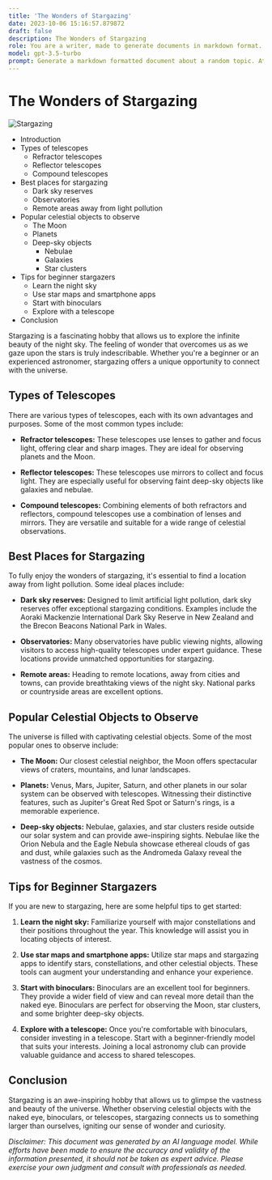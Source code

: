 ```yaml
---
title: 'The Wonders of Stargazing'
date: 2023-10-06 15:16:57.879872
draft: false
description: The Wonders of Stargazing
role: You are a writer, made to generate documents in markdown format. It is very important that all of the documents you generate are in valid markdown format.
model: gpt-3.5-turbo
prompt: Generate a markdown formatted document about a random topic. At the bottom, include a disclaimer explaining that the document was generated by you. The first line of the document should be the title. Make sure that the entire document is in proper markdown format, using a mix of various tags to make the document visually appealing.
---
```


# The Wonders of Stargazing

![Stargazing](https://cdn.pixabay.com/photo/2018/08/06/16/22/milky-way-3588004_960_720.jpg)

- Introduction
- Types of telescopes
  - Refractor telescopes
  - Reflector telescopes
  - Compound telescopes
- Best places for stargazing
  - Dark sky reserves
  - Observatories
  - Remote areas away from light pollution
- Popular celestial objects to observe
  - The Moon
  - Planets
  - Deep-sky objects
    - Nebulae
    - Galaxies
    - Star clusters
- Tips for beginner stargazers
  - Learn the night sky
  - Use star maps and smartphone apps
  - Start with binoculars
  - Explore with a telescope
- Conclusion

Stargazing is a fascinating hobby that allows us to explore the infinite beauty of the night sky. The feeling of wonder that overcomes us as we gaze upon the stars is truly indescribable. Whether you're a beginner or an experienced astronomer, stargazing offers a unique opportunity to connect with the universe.

## Types of Telescopes

There are various types of telescopes, each with its own advantages and purposes. Some of the most common types include:

- **Refractor telescopes:** These telescopes use lenses to gather and focus light, offering clear and sharp images. They are ideal for observing planets and the Moon.

- **Reflector telescopes:** These telescopes use mirrors to collect and focus light. They are especially useful for observing faint deep-sky objects like galaxies and nebulae.

- **Compound telescopes:** Combining elements of both refractors and reflectors, compound telescopes use a combination of lenses and mirrors. They are versatile and suitable for a wide range of celestial observations.

## Best Places for Stargazing

To fully enjoy the wonders of stargazing, it's essential to find a location away from light pollution. Some ideal places include:

- **Dark sky reserves:** Designed to limit artificial light pollution, dark sky reserves offer exceptional stargazing conditions. Examples include the Aoraki Mackenzie International Dark Sky Reserve in New Zealand and the Brecon Beacons National Park in Wales.

- **Observatories:** Many observatories have public viewing nights, allowing visitors to access high-quality telescopes under expert guidance. These locations provide unmatched opportunities for stargazing.

- **Remote areas:** Heading to remote locations, away from cities and towns, can provide breathtaking views of the night sky. National parks or countryside areas are excellent options.

## Popular Celestial Objects to Observe

The universe is filled with captivating celestial objects. Some of the most popular ones to observe include:

- **The Moon:** Our closest celestial neighbor, the Moon offers spectacular views of craters, mountains, and lunar landscapes.

- **Planets:** Venus, Mars, Jupiter, Saturn, and other planets in our solar system can be observed with telescopes. Witnessing their distinctive features, such as Jupiter's Great Red Spot or Saturn's rings, is a memorable experience.

- **Deep-sky objects:** Nebulae, galaxies, and star clusters reside outside our solar system and can provide awe-inspiring sights. Nebulae like the Orion Nebula and the Eagle Nebula showcase ethereal clouds of gas and dust, while galaxies such as the Andromeda Galaxy reveal the vastness of the cosmos.

## Tips for Beginner Stargazers

If you are new to stargazing, here are some helpful tips to get started:

1. **Learn the night sky:** Familiarize yourself with major constellations and their positions throughout the year. This knowledge will assist you in locating objects of interest.

2. **Use star maps and smartphone apps:** Utilize star maps and stargazing apps to identify stars, constellations, and other celestial objects. These tools can augment your understanding and enhance your experience.

3. **Start with binoculars:** Binoculars are an excellent tool for beginners. They provide a wider field of view and can reveal more detail than the naked eye. Binoculars are perfect for observing the Moon, star clusters, and some brighter deep-sky objects.

4. **Explore with a telescope:** Once you're comfortable with binoculars, consider investing in a telescope. Start with a beginner-friendly model that suits your interests. Joining a local astronomy club can provide valuable guidance and access to shared telescopes.

## Conclusion

Stargazing is an awe-inspiring hobby that allows us to glimpse the vastness and beauty of the universe. Whether observing celestial objects with the naked eye, binoculars, or telescopes, stargazing connects us to something larger than ourselves, igniting our sense of wonder and curiosity.

_Disclaimer: This document was generated by an AI language model. While efforts have been made to ensure the accuracy and validity of the information presented, it should not be taken as expert advice. Please exercise your own judgment and consult with professionals as needed._